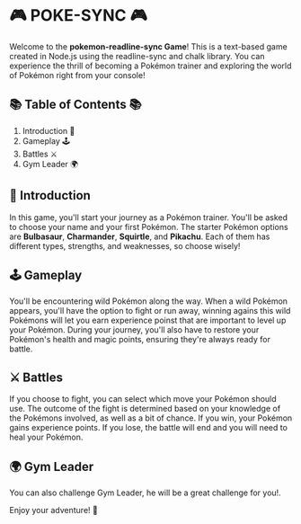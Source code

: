 # 🎮 POKE-SYNC 🎮

Welcome to the **pokemon-readline-sync Game**! This is a text-based game created in Node.js using the readline-sync and chalk library.
You can experience the thrill of becoming a Pokémon trainer and exploring the world of Pokémon right from your console!

## 📚 Table of Contents 📚
1. Introduction 🎉
2. Gameplay 🕹️
3. Battles ⚔️
4. Gym Leader 🌍

## 🎉 Introduction
In this game, you'll start your journey as a Pokémon trainer. You'll be asked to choose your name and your first Pokémon. The starter Pokémon options are **Bulbasaur**, **Charmander**, **Squirtle**, and **Pikachu**. Each of them has different types, strengths, and weaknesses, so choose wisely!

## 🕹️ Gameplay
You'll be encountering wild Pokémon along the way. When a wild Pokémon appears, you'll have the option to fight or run away, winning agains this wild Pokémons will let you earn experience poinst that are important to level up your Pokémon.
During your journey, you'll also have to restore your Pokémon's health and magic points, ensuring they're always ready for battle.

## ⚔️ Battles
If you choose to fight, you can select which move your Pokémon should use. The outcome of the fight is determined based on your knowledge of the Pokémons involved, as well as a bit of chance. If you win, your Pokémon gains experience points. If you lose, the battle will end and you will need to heal your Pokémon.

## 🌍 Gym Leader
You can also challenge Gym Leader, he will be a great challenge for you!.

Enjoy your adventure! 🚀
